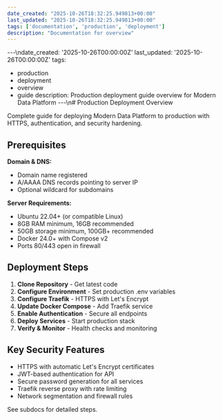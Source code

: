 ```yaml
---
date_created: "2025-10-26T18:32:25.949813+00:00"
last_updated: "2025-10-26T18:32:25.949813+00:00"
tags: ['documentation', 'production', 'deployment']
description: "Documentation for overview"
---
```


---\ndate_created: '2025-10-26T00:00:00Z'
last_updated: '2025-10-26T00:00:00Z'
tags:
- production
- deployment
- overview
- guide
description: Production deployment guide overview for Modern Data Platform
---\n# Production Deployment Overview

Complete guide for deploying Modern Data Platform to production with HTTPS, authentication, and security hardening.

## Prerequisites

**Domain & DNS:**
- Domain name registered
- A/AAAA DNS records pointing to server IP
- Optional wildcard for subdomains

**Server Requirements:**
- Ubuntu 22.04+ (or compatible Linux)
- 8GB RAM minimum, 16GB recommended
- 50GB storage minimum, 100GB+ recommended
- Docker 24.0+ with Compose v2
- Ports 80/443 open in firewall

## Deployment Steps

1. **Clone Repository** - Get latest code
2. **Configure Environment** - Set production .env variables
3. **Configure Traefik** - HTTPS with Let's Encrypt
4. **Update Docker Compose** - Add Traefik service
5. **Enable Authentication** - Secure all endpoints
6. **Deploy Services** - Start production stack
7. **Verify & Monitor** - Health checks and monitoring

## Key Security Features

- HTTPS with automatic Let's Encrypt certificates
- JWT-based authentication for API
- Secure password generation for all services
- Traefik reverse proxy with rate limiting
- Network segmentation and firewall rules

See subdocs for detailed steps.
